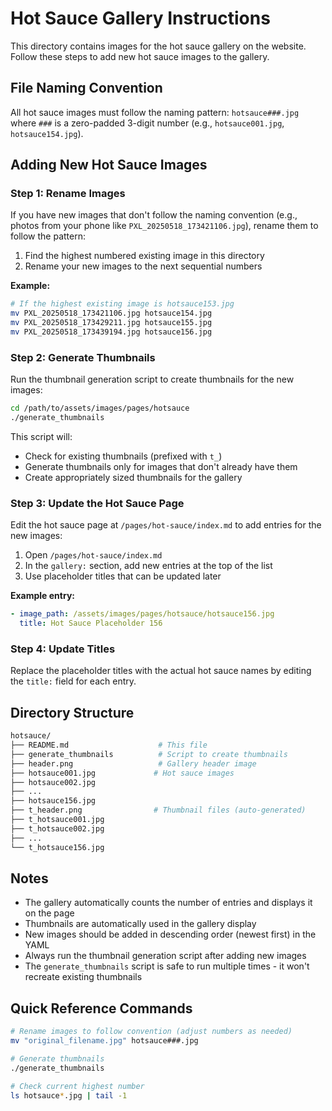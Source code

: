 # Hot Sauce Gallery Instructions

This directory contains images for the hot sauce gallery on the website. Follow these steps to add new hot sauce images to the gallery.

## File Naming Convention

All hot sauce images must follow the naming pattern: `hotsauce###.jpg` where `###` is a zero-padded 3-digit number (e.g., `hotsauce001.jpg`, `hotsauce154.jpg`).

## Adding New Hot Sauce Images

### Step 1: Rename Images

If you have new images that don't follow the naming convention (e.g., photos from your phone like `PXL_20250518_173421106.jpg`), rename them to follow the pattern:

1. Find the highest numbered existing image in this directory
1. Rename your new images to the next sequential numbers

**Example:**

```bash
# If the highest existing image is hotsauce153.jpg
mv PXL_20250518_173421106.jpg hotsauce154.jpg
mv PXL_20250518_173429211.jpg hotsauce155.jpg
mv PXL_20250518_173439194.jpg hotsauce156.jpg
```

### Step 2: Generate Thumbnails

Run the thumbnail generation script to create thumbnails for the new images:

```bash
cd /path/to/assets/images/pages/hotsauce
./generate_thumbnails
```

This script will:

- Check for existing thumbnails (prefixed with `t_`)
- Generate thumbnails only for images that don't already have them
- Create appropriately sized thumbnails for the gallery

### Step 3: Update the Hot Sauce Page

Edit the hot sauce page at `/pages/hot-sauce/index.md` to add entries for the new images:

1. Open `/pages/hot-sauce/index.md`
1. In the `gallery:` section, add new entries at the top of the list
1. Use placeholder titles that can be updated later

**Example entry:**

```yaml
- image_path: /assets/images/pages/hotsauce/hotsauce156.jpg
  title: Hot Sauce Placeholder 156
```

### Step 4: Update Titles

Replace the placeholder titles with the actual hot sauce names by editing the `title:` field for each entry.

## Directory Structure

```bash
hotsauce/
├── README.md                    # This file
├── generate_thumbnails          # Script to create thumbnails
├── header.png                   # Gallery header image
├── hotsauce001.jpg             # Hot sauce images
├── hotsauce002.jpg
├── ...
├── hotsauce156.jpg
├── t_header.png                # Thumbnail files (auto-generated)
├── t_hotsauce001.jpg
├── t_hotsauce002.jpg
├── ...
└── t_hotsauce156.jpg
```

## Notes

- The gallery automatically counts the number of entries and displays it on the page
- Thumbnails are automatically used in the gallery display
- New images should be added in descending order (newest first) in the YAML
- Always run the thumbnail generation script after adding new images
- The `generate_thumbnails` script is safe to run multiple times - it won't recreate existing thumbnails

## Quick Reference Commands

```bash
# Rename images to follow convention (adjust numbers as needed)
mv "original_filename.jpg" hotsauce###.jpg

# Generate thumbnails
./generate_thumbnails

# Check current highest number
ls hotsauce*.jpg | tail -1
```
